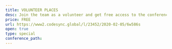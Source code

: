 ```yaml
---
title: VOLUNTEER PLACES
desc: Join the team as a volunteer and get free access to the conference!
price: FREE
url: https://www2.codesync.global/l/23452/2020-02-05/6w586s
open: true
type: special
conference_path:
---
```

